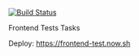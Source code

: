 [![Build Status](https://travis-ci.org/eneko7/frontend_test.svg?branch=master)](https://travis-ci.org/eneko7/frontend_test)
<p>Frontend Tests Tasks</p>
<p>Deploy: <a target="_blank" href="https://build-bzb5hmyuu.now.sh/">https://frontend-test.now.sh</a><p>
